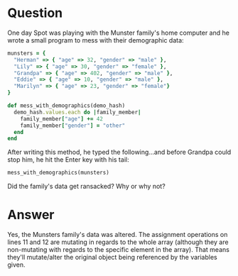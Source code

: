 # Question
One day Spot was playing with the Munster family's home computer and he wrote a small program to mess with their demographic data:
```ruby
munsters = {
  "Herman" => { "age" => 32, "gender" => "male" },
  "Lily" => { "age" => 30, "gender" => "female" },
  "Grandpa" => { "age" => 402, "gender" => "male" },
  "Eddie" => { "age" => 10, "gender" => "male" },
  "Marilyn" => { "age" => 23, "gender" => "female"}
}

def mess_with_demographics(demo_hash)
  demo_hash.values.each do |family_member|
    family_member["age"] += 42
    family_member["gender"] = "other"
  end
end
```
After writing this method, he typed the following...and before Grandpa could stop him, he hit the Enter key with his tail:
```ruby
mess_with_demographics(munsters)
```
Did the family's data get ransacked? Why or why not?
# Answer
Yes, the Munsters family's data was altered. The assignment operations on lines 11 and 12 are mutating in regards to the whole array (although they are non-mutating with regards to the specific element in the array). That means they'll mutate/alter the original object being referenced by the variables given.  
